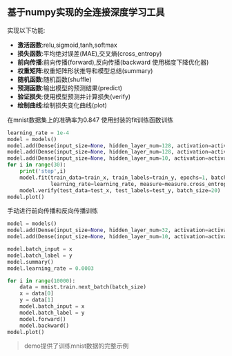 ## 基于numpy实现的全连接深度学习工具
实现以下功能:

- **激活函数**:relu,sigmoid,tanh,softmax
- **损失函数**:平均绝对误差(MAE),交叉熵(cross_entropy)
- **前向传播**:前向传播(forward),反向传播(backward 使用梯度下降优化器) 
- **权重矩阵**:权重矩阵形状推导和模型总结(summary)  
- **随机函数**:随机函数(shuffle)      
- **预测函数**:输出模型的预测结果(predict)              
- **验证损失**:使用模型预测并计算损失(verify)    
- **绘制曲线**:绘制损失变化曲线(plot)

在mnist数据集上的准确率为0.847
使用封装的fit训练函数训练
``` python
learning_rate = 1e-4
model = models()
model.add(Dense(input_size=None, hidden_layer_num=128, activation=activations.relu))
model.add(Dense(input_size=None, hidden_layer_num=128, activation=activations.relu))
model.add(Dense(input_size=None, hidden_layer_num=10, activation=activations.softmax))
for i in range(30):
    print('step',i)
    model.fit(train_data=train_x, train_labels=train_y, epochs=1, batch_size=20,
              learning_rate=learning_rate, measure=measure.cross_entropy, shuffle=True)
    model.verify(test_data=test_x, test_labels=test_y, batch_size=20)
model.plot() 
``` 

手动进行前向传播和反向传播训练
``` python
model = models()
model.add(Dense(input_size=None, hidden_layer_num=32, activation=activations.relu))
model.add(Dense(input_size=None, hidden_layer_num=10, activation=activations.softmax))

model.batch_input = x
model.batch_label = y
model.summary()
model.learning_rate = 0.0003

for i in range(10000):
    data = mnist.train.next_batch(batch_size)
    x = data[0]
    y = data[1]
    model.batch_input = x
    model.batch_label = y
    model.forward()
    model.backward()
model.plot()
``` 

> demo提供了训练mnist数据的完整示例